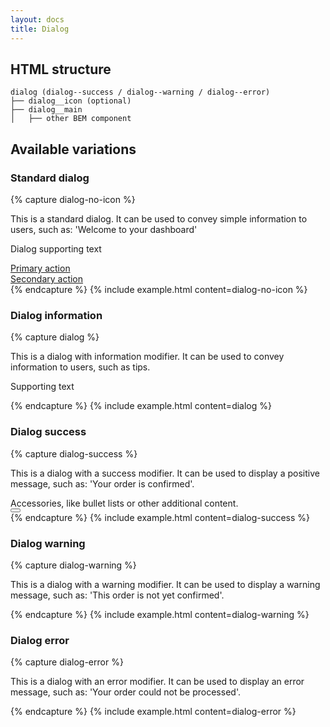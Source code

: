 ```yaml
---
layout: docs
title: Dialog
---
```


## HTML structure
```
dialog (dialog--success / dialog--warning / dialog--error)
├── dialog__icon (optional)
├── dialog__main
│	├── other BEM component
```

## Available variations

### Standard dialog
{% capture dialog-no-icon %}
<section class="dialog">
	<div class="dialog__body">
		<div class="dialog__message">
			<p class="dialog__text">
				This is a standard dialog. It can be used to convey simple information to users, such as: 'Welcome to your dashboard'
			</p>
			<p class="dialog__supporting-text">
				Dialog supporting text
			</p>
		</div>
		<div class="dialog__actions">
			<div class="dialog__action">
				<a class="button button--primary button--90"
					href="/"
				>
					Primary action
				</a>
			</div>
			<div class="dialog__action">
				<a class="button button--secondary button--90"
					href="/"
				>
					Secondary action
				</a>
			</div>
		</div>
	</div>
</section>
{% endcapture %}
{% include example.html
	content=dialog-no-icon
%}

### Dialog information
{% capture dialog %}
<section class="dialog dialog--information">
	<div class="dialog__body">
		<div class="dialog__message">
			<p class="dialog__text">
				This is a dialog with information modifier. It can be used to convey information to users, such as tips.
			</p>
			<p class="dialog__supporting-text">
				Supporting text
			</p>
		</div>
	</div>
</section>
{% endcapture %}
{% include example.html
	content=dialog
%}

### Dialog success
{% capture dialog-success %}
<section class="dialog dialog--success">
	<div class="dialog__body">
		<div class="dialog__message">
			<p class="dialog__text">
				This is a dialog with a success modifier. It can be used to display a positive message, such as: 'Your order is confirmed'.
			</p>
		</div>
		<div class="dialog__accessories">
			Accessories, like bullet lists or other additional content.
		</div>
	</div>
	<button class="dialog__dismiss-action"></button>
</section>
{% endcapture %}
{% include example.html
	content=dialog-success
%}

### Dialog warning
{% capture dialog-warning %}
<section class="dialog dialog--warning">
	<div class="dialog__body">
		<div class="dialog__message">
			<p class="dialog__text">
				This is a dialog with a warning modifier. It can be used to display a warning message, such as: 'This order is not yet confirmed'.
			</p>
		</div>
	</div>
</section>
{% endcapture %}
{% include example.html
	content=dialog-warning
%}

### Dialog error
{% capture dialog-error %}
<section class="dialog dialog--error">
	<div class="dialog__body">
		<div class="dialog__message">
			<p class="dialog__text">
				This is a dialog with an error modifier. It can be used to display an error message, such as: 'Your order could not be processed'.
			</p>
		</div>
	</div>
</section>
{% endcapture %}
{% include example.html
	content=dialog-error
%}